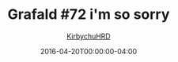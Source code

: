 ---
title: "Grafald #72 i'm so sorry"
type: "image"
date: 2016-04-20T00:00:00-04:00
draft: false
categories:
- blog
- projects
- grafald
image_path: "../img/2016/72.png"
alt_text: ""
is_subpage: true
author: "[KirbychuHRD](https://cohost.org/KirbychuHRD)"
---